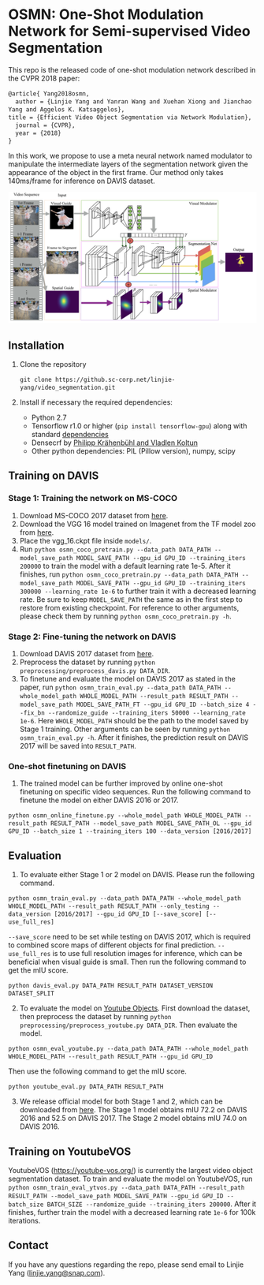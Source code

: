 # OSMN: One-Shot Modulation Network for Semi-supervised Video Segmentation

This repo is the released code of one-shot modulation network described in the CVPR 2018 paper:
```
@article{ Yang2018osmn,
  author = {Linjie Yang and Yanran Wang and Xuehan Xiong and Jianchao Yang and Aggelos K. Katsaggelos},  
title = {Efficient Video Object Segmentation via Network Modulation},
  journal = {CVPR},
  year = {2018}
}
```
In this work, we propose to use a meta neural network named modulator to manipulate the intermediate layers of the segmentation network given the appearance of the object in the first frame. Our method only takes 140ms/frame for inference on DAVIS dataset.

<img src='doc/ims/model_structure.png'>

## Installation
1. Clone the repository
   ```Shell
   git clone https://github.sc-corp.net/linjie-yang/video_segmentation.git
   ```
2. Install if necessary the required dependencies:
   
   - Python 2.7 
   - Tensorflow r1.0 or higher (`pip install tensorflow-gpu`) along with standard [dependencies](https://www.tensorflow.org/install/install_linux)
   - Densecrf by [Philipp Krähenbühl and Vladlen Koltun](https://github.com/lucasb-eyer/pydensecrf)
   - Other python dependencies: PIL (Pillow version), numpy, scipy
   

## Training on DAVIS

### Stage 1: Training the network on MS-COCO
1. Download MS-COCO 2017 dataset from [here](http://cocodataset.org/#download).
2. Download the VGG 16 model trained on Imagenet from the TF model zoo from [here](http://download.tensorflow.org/models/vgg_16_2016_08_28.tar.gz).
3. Place the vgg_16.ckpt file inside `models/`.
4. Run `python osmn_coco_pretrain.py --data_path DATA_PATH --model_save_path MODEL_SAVE_PATH --gpu_id GPU_ID --training_iters 200000` to train the model with a default learning rate 1e-5. After it finishes, run `python osmn_coco_pretrain.py --data_path DATA_PATH --model_save_path MODEL_SAVE_PATH --gpu_id GPU_ID --training_iters 300000 --learning_rate 1e-6` to further train it with a decreased learning rate. Be sure to keep `MODEL_SAVE_PATH` the same as in the first step to restore from existing checkpoint.
For reference to other arguments, please check them by running `python osmn_coco_pretrain.py -h`.

### Stage 2: Fine-tuning the network on DAVIS
1. Download DAVIS 2017 dataset from [here](http://davischallenge.org/code.html).
2. Preprocess the dataset by running `python preprocessing/preprocess_davis.py DATA_DIR`.
3. To finetune and evaluate the model on DAVIS 2017 as stated in the paper, run `python osmn_train_eval.py --data_path DATA_PATH --whole_model_path WHOLE_MODEL_PATH --result_path RESULT_PATH --model_save_path MODEL_SAVE_PATH_FT --gpu_id GPU_ID --batch_size 4 --fix_bn --randomize_guide --training_iters 50000 --learning_rate 1e-6`. Here `WHOLE_MODEL_PATH` should be the path to the model saved by Stage 1 training. Other arguments can be seen by running `python osmn_train_eval.py -h`. After it finishes, the prediction result on DAVIS 2017 will be saved into `RESULT_PATH`.

### One-shot finetuning on DAVIS
1. The trained model can be further improved by online one-shot finetuning on specific video sequences. Run the following command to finetune the model on either DAVIS 2016 or 2017.
```
python osmn_online_finetune.py --whole_model_path WHOLE_MODEL_PATH --result_path RESULT_PATH --model_save_path MODEL_SAVE_PATH_OL --gpu_id GPU_ID --batch_size 1 --training_iters 100 --data_version [2016/2017]
```

## Evaluation
1. To evaluate either Stage 1 or 2 model on DAVIS. Please run the following command.
```
python osmn_train_eval.py --data_path DATA_PATH --whole_model_path WHOLE_MODEL_PATH --result_path RESULT_PATH --only_testing --data_version [2016/2017] --gpu_id GPU_ID [--save_score] [--use_full_res]
```
`--save_score` need to be set while testing on DAVIS 2017, which is required to combined score maps of different objects for final prediction. `--use_full_res` is to use full resolution images for inference, which can be beneficial when visual guide is small.
Then run the following command to get the mIU score.
```
python davis_eval.py DATA_PATH RESULT_PATH DATASET_VERSION DATASET_SPLIT
```
2. To evaluate the model on [Youtube Objects](http://vision.cs.utexas.edu/projects/videoseg/). First download the dataset, then preprocess the dataset by running `python preprocessing/preprocess_youtube.py DATA_DIR`. Then evaluate the model.
```
python osmn_eval_youtube.py --data_path DATA_PATH --whole_model_path WHOLE_MODEL_PATH --result_path RESULT_PATH --gpu_id GPU_ID 
```
Then use the following command to get the mIU score.
```
python youtube_eval.py DATA_PATH RESULT_PATH
```
3. We release official model for both Stage 1 and 2, which can be downloaded from [here](https://www.dropbox.com/sh/6i5mgicuzmhart2/AACMO_C5guWcRHUD8K3ZHCV9a?dl=0). The Stage 1 model obtains mIU 72.2 on DAVIS 2016 and 52.5 on DAVIS 2017. The Stage 2 model obtains mIU 74.0 on DAVIS 2016.

## Training on YoutubeVOS
YoutubeVOS (https://youtube-vos.org/) is currently the largest video object segmentation dataset. To train and evaluate the model on YoutubeVOS, run `python osmn_train_eval_ytvos.py --data_path DATA_PATH --result_path RESULT_PATH --model_save_path MODEL_SAVE_PATH --gpu_id GPU_ID --batch_size BATCH_SIZE --randomize_guide --training_iters 200000`. After it finishes, further train the model with a decreased learning rate `1e-6` for 100k iterations.

## Contact ##
If you have any questions regarding the repo, please send email to Linjie Yang (linjie.yang@snap.com). 
